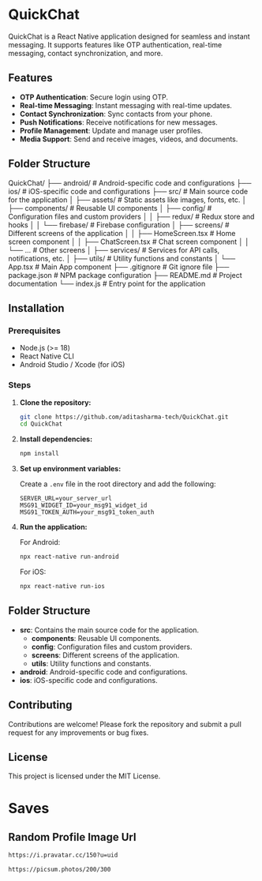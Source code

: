 
# QuickChat

QuickChat is a React Native application designed for seamless and instant messaging. It supports features like OTP authentication, real-time messaging, contact synchronization, and more.

## Features

- **OTP Authentication**: Secure login using OTP.
- **Real-time Messaging**: Instant messaging with real-time updates.
- **Contact Synchronization**: Sync contacts from your phone.
- **Push Notifications**: Receive notifications for new messages.
- **Profile Management**: Update and manage user profiles.
- **Media Support**: Send and receive images, videos, and documents.


## Folder Structure

QuickChat/
├── android/                # Android-specific code and configurations
├── ios/                    # iOS-specific code and configurations
├── src/                    # Main source code for the application
│   ├── assets/             # Static assets like images, fonts, etc.
│   ├── components/         # Reusable UI components
│   ├── config/             # Configuration files and custom providers
│   │   ├── redux/          # Redux store and hooks
│   │   └── firebase/       # Firebase configuration
│   ├── screens/            # Different screens of the application
│   │   ├── HomeScreen.tsx  # Home screen component
│   │   ├── ChatScreen.tsx  # Chat screen component
│   │   └── ...             # Other screens
│   ├── services/           # Services for API calls, notifications, etc.
│   ├── utils/              # Utility functions and constants
│   └── App.tsx             # Main App component
├── .gitignore              # Git ignore file
├── package.json            # NPM package configuration
├── README.md               # Project documentation
└── index.js                # Entry point for the application


## Installation

### Prerequisites

- Node.js (>= 18)
- React Native CLI
- Android Studio / Xcode (for iOS)

### Steps

1. **Clone the repository:**

   ```bash
   git clone https://github.com/aditasharma-tech/QuickChat.git
   cd QuickChat
   ```

2. **Install dependencies:**

   ```bash
   npm install
   ```

3. **Set up environment variables:**

   Create a `.env` file in the root directory and add the following:

   ```env
   SERVER_URL=your_server_url
   MSG91_WIDGET_ID=your_msg91_widget_id
   MSG91_TOKEN_AUTH=your_msg91_token_auth
   ```

4. **Run the application:**

   For Android:

   ```bash
   npx react-native run-android
   ```

   For iOS:

   ```bash
   npx react-native run-ios
   ```

## Folder Structure

- **src**: Contains the main source code for the application.
  - **components**: Reusable UI components.
  - **config**: Configuration files and custom providers.
  - **screens**: Different screens of the application.
  - **utils**: Utility functions and constants.
- **android**: Android-specific code and configurations.
- **ios**: iOS-specific code and configurations.

## Contributing

Contributions are welcome! Please fork the repository and submit a pull request for any improvements or bug fixes.

## License

This project is licensed under the MIT License.

# Saves

## Random Profile Image Url

```bash
https://i.pravatar.cc/150?u=uid
```

```bash
https://picsum.photos/200/300
```
